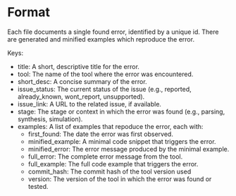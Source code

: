 # Format

Each file documents a single found error, identified by a unique id. There are generated and minified examples which reproduce the error.

Keys:
- title: A short, descriptive title for the error.
- tool: The name of the tool where the error was encountered.
- short_desc: A concise summary of the error.
- issue_status: The current status of the issue (e.g., reported, already_known, wont_report, unsupported).
- issue_link: A URL to the related issue, if available.
- stage: The stage or context in which the error was found (e.g., parsing, synthesis, simulation).
- examples: A list of examples that repoduce the error, each with:
    - first_found: The date the error was first observed.
    - minified_example: A minimal code snippet that triggers the error.
    - minified_error: The error message produced by the minimal example.
    - full_error: The complete error message from the tool.
    - full_example: The full code example that triggers the error.
    - commit_hash: The commit hash of the tool version used
    - version: The version of the tool in which the error was found or tested.
